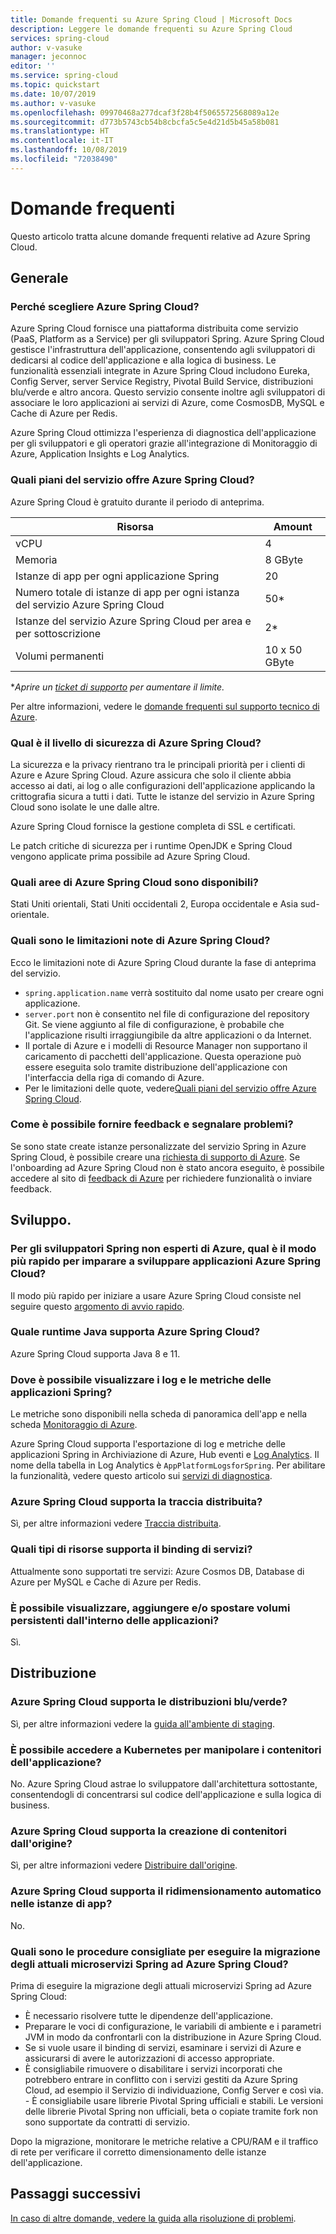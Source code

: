 ```yaml
---
title: Domande frequenti su Azure Spring Cloud | Microsoft Docs
description: Leggere le domande frequenti su Azure Spring Cloud
services: spring-cloud
author: v-vasuke
manager: jeconnoc
editor: ''
ms.service: spring-cloud
ms.topic: quickstart
ms.date: 10/07/2019
ms.author: v-vasuke
ms.openlocfilehash: 09970468a277dcaf3f28b4f5065572568089a12e
ms.sourcegitcommit: d773b5743cb54b8cbcfa5c5e4d21d5b45a58b081
ms.translationtype: HT
ms.contentlocale: it-IT
ms.lasthandoff: 10/08/2019
ms.locfileid: "72038490"
---
```

# <a name="frequently-asked-questions"></a>Domande frequenti

Questo articolo tratta alcune domande frequenti relative ad Azure Spring Cloud. 

## <a name="general"></a>Generale

### <a name="why-azure-spring-cloud"></a>Perché scegliere Azure Spring Cloud?

Azure Spring Cloud fornisce una piattaforma distribuita come servizio (PaaS, Platform as a Service) per gli sviluppatori Spring. Azure Spring Cloud gestisce l'infrastruttura dell'applicazione, consentendo agli sviluppatori di dedicarsi al codice dell'applicazione e alla logica di business. Le funzionalità essenziali integrate in Azure Spring Cloud includono Eureka, Config Server, server Service Registry, Pivotal Build Service, distribuzioni blu/verde e altro ancora. Questo servizio consente inoltre agli sviluppatori di associare le loro applicazioni ai servizi di Azure, come CosmosDB, MySQL e Cache di Azure per Redis.

Azure Spring Cloud ottimizza l'esperienza di diagnostica dell'applicazione per gli sviluppatori e gli operatori grazie all'integrazione di Monitoraggio di Azure, Application Insights e Log Analytics.

### <a name="what-service-plans-does-azure-spring-cloud-offer"></a>Quali piani del servizio offre Azure Spring Cloud?

Azure Spring Cloud è gratuito durante il periodo di anteprima.

Risorsa | Amount
------- | -------
vCPU | 4
Memoria | 8 GByte
Istanze di app per ogni applicazione Spring | 20
Numero totale di istanze di app per ogni istanza del servizio Azure Spring Cloud | 50*
Istanze del servizio Azure Spring Cloud per area e per sottoscrizione | 2*
Volumi permanenti | 10 x 50 GByte

*_Aprire un [ticket di supporto](https://azure.microsoft.com/support/faq/) per aumentare il limite._

Per altre informazioni, vedere le [domande frequenti sul supporto tecnico di Azure](https://azure.microsoft.com/support/faq/).

### <a name="how-secure-is-azure-spring-cloud"></a>Qual è il livello di sicurezza di Azure Spring Cloud?

La sicurezza e la privacy rientrano tra le principali priorità per i clienti di Azure e Azure Spring Cloud. Azure assicura che solo il cliente abbia accesso ai dati, ai log o alle configurazioni dell'applicazione applicando la crittografia sicura a tutti i dati. Tutte le istanze del servizio in Azure Spring Cloud sono isolate le une dalle altre.

Azure Spring Cloud fornisce la gestione completa di SSL e certificati.

Le patch critiche di sicurezza per i runtime OpenJDK e Spring Cloud vengono applicate prima possibile ad Azure Spring Cloud.

### <a name="which-regions-azure-spring-cloud-are-available"></a>Quali aree di Azure Spring Cloud sono disponibili?

Stati Uniti orientali, Stati Uniti occidentali 2, Europa occidentale e Asia sud-orientale.

### <a name="what-are-the-known-limitations-of-azure-spring-cloud"></a>Quali sono le limitazioni note di Azure Spring Cloud?

Ecco le limitazioni note di Azure Spring Cloud durante la fase di anteprima del servizio.

* `spring.application.name` verrà sostituito dal nome usato per creare ogni applicazione.
* `server.port` non è consentito nel file di configurazione del repository Git. Se viene aggiunto al file di configurazione, è probabile che l'applicazione risulti irraggiungibile da altre applicazioni o da Internet.
* Il portale di Azure e i modelli di Resource Manager non supportano il caricamento di pacchetti dell'applicazione. Questa operazione può essere eseguita solo tramite distribuzione dell'applicazione con l'interfaccia della riga di comando di Azure.
* Per le limitazioni delle quote, vedere[Quali piani del servizio offre Azure Spring Cloud](#what-service-plans-does-azure-spring-cloud-offer).

### <a name="how-can-i-provide-feedback-and-report-issues"></a>Come è possibile fornire feedback e segnalare problemi?

Se sono state create istanze personalizzate del servizio Spring in Azure Spring Cloud, è possibile creare una [richiesta di supporto di Azure](https://docs.microsoft.com/azure/azure-supportability/how-to-create-azure-support-request). Se l'onboarding ad Azure Spring Cloud non è stato ancora eseguito, è possibile accedere al sito di [feedback di Azure](https://feedback.azure.com/) per richiedere funzionalità o inviare feedback.

## <a name="development"></a>Sviluppo.

### <a name="i-am-a-spring-developer-but-new-to-azure-what-is-the-quickest-way-for-me-to-learn-how-to-develop-aazure-spring-cloud-application"></a>Per gli sviluppatori Spring non esperti di Azure, qual è il modo più rapido per imparare a sviluppare applicazioni Azure Spring Cloud?

Il modo più rapido per iniziare a usare Azure Spring Cloud consiste nel seguire questo [argomento di avvio rapido](spring-cloud-quickstart-launch-app-portal.md).

### <a name="what-java-runtime-does-azure-spring-cloud-support"></a>Quale runtime Java supporta Azure Spring Cloud?

Azure Spring Cloud supporta Java 8 e 11.

### <a name="where-can-i-see-my-spring-application-logs-and-metrics"></a>Dove è possibile visualizzare i log e le metriche delle applicazioni Spring?

Le metriche sono disponibili nella scheda di panoramica dell'app e nella scheda [Monitoraggio di Azure](https://docs.microsoft.com/azure/azure-monitor/platform/data-platform-metrics#interacting-with-azure-monitor-metrics).

Azure Spring Cloud supporta l'esportazione di log e metriche delle applicazioni Spring in Archiviazione di Azure, Hub eventi e [Log Analytics](https://docs.microsoft.com/azure/azure-monitor/platform/data-platform-logs#log-queries). Il nome della tabella in Log Analytics è `AppPlatformLogsforSpring`. Per abilitare la funzionalità, vedere questo articolo sui [servizi di diagnostica](diagnostic-services.md).

### <a name="does-azure-spring-cloud-support-distributed-tracing"></a>Azure Spring Cloud supporta la traccia distribuita?

Sì, per altre informazioni vedere [Traccia distribuita](spring-cloud-tutorial-distributed-tracing.md).

### <a name="what-resource-types-does-service-binding-support"></a>Quali tipi di risorse supporta il binding di servizi?

Attualmente sono supportati tre servizi: Azure Cosmos DB, Database di Azure per MySQL e Cache di Azure per Redis.

### <a name="can-i-viewaddmove-persistent-volumes-from-inside-my-applications"></a>È possibile visualizzare, aggiungere e/o spostare volumi persistenti dall'interno delle applicazioni?
Sì.

## <a name="deployment"></a>Distribuzione

### <a name="does-azure-spring-cloud-support-blue-green-deployment"></a>Azure Spring Cloud supporta le distribuzioni blu/verde?
Sì, per altre informazioni vedere la [guida all'ambiente di staging](spring-cloud-howto-staging-environment.md).

### <a name="can-i-access-kubernetes-to-manipulate-my-application-containers"></a>È possibile accedere a Kubernetes per manipolare i contenitori dell'applicazione?

No.  Azure Spring Cloud astrae lo sviluppatore dall'architettura sottostante, consentendogli di concentrarsi sul codice dell'applicazione e sulla logica di business.

### <a name="does-azure-spring-cloud-support-building-containers-from-source"></a>Azure Spring Cloud supporta la creazione di contenitori dall'origine?

Sì, per altre informazioni vedere [Distribuire dall'origine](spring-cloud-launch-from-source.md).

### <a name="does-azure-spring-cloud-support-autoscaling-in-app-instances"></a>Azure Spring Cloud supporta il ridimensionamento automatico nelle istanze di app?

No.

### <a name="what-are-the-best-practices-for-migrating-existing-spring-microservices-to-azure-spring-cloud"></a>Quali sono le procedure consigliate per eseguire la migrazione degli attuali microservizi Spring ad Azure Spring Cloud?

Prima di eseguire la migrazione degli attuali microservizi Spring ad Azure Spring Cloud:
* È necessario risolvere tutte le dipendenze dell'applicazione.
* Preparare le voci di configurazione, le variabili di ambiente e i parametri JVM in modo da confrontarli con la distribuzione in Azure Spring Cloud.
* Se si vuole usare il binding di servizi, esaminare i servizi di Azure e assicurarsi di avere le autorizzazioni di accesso appropriate.
* È consigliabile rimuovere o disabilitare i servizi incorporati che potrebbero entrare in conflitto con i servizi gestiti da Azure Spring Cloud, ad esempio il Servizio di individuazione, Config Server e così via.
*-* È consigliabile usare librerie Pivotal Spring ufficiali e stabili. Le versioni delle librerie Pivotal Spring non ufficiali, beta o copiate tramite fork non sono supportate da contratti di servizio.

Dopo la migrazione, monitorare le metriche relative a CPU/RAM e il traffico di rete per verificare il corretto dimensionamento delle istanze dell'applicazione.

## <a name="next-steps"></a>Passaggi successivi

[In caso di altre domande, vedere la guida alla risoluzione di problemi](spring-cloud-troubleshoot.md).